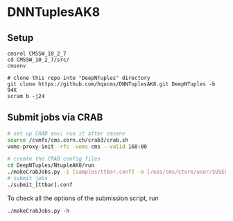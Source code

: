 # DNNTuplesAK8

## Setup
```
cmsrel CMSSW_10_2_7
cd CMSSW_10_2_7/src/
cmsenv

# clone this repo into "DeepNTuples" directory
git clone https://github.com/hqucms/DNNTuplesAK8.git DeepNTuples -b 94X
scram b -j24
```

## Submit jobs via CRAB

```bash
# set up CRAB env; run it after cmsenv
source /cvmfs/cms.cern.ch/crab3/crab.sh
voms-proxy-init -rfc -voms cms --valid 168:00

# create the CRAB config files
cd DeepNTuples/NtupleAK8/run
./makeCrabJobs.py -i [samples/ttbar.conf] -o [/eos/cms/store/user/$USER/DeepNtuples/output_dir] --site [T2_CH_CERN|T3_US_FNALLPC|...]
# submit jobs
./submit_[ttbar].conf
```

To check all the options of the submission script, run
```
./makeCrabJobs.py -h
```
 